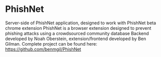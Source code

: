 # PhishNet
Server-side of PhishNet application, designed to work with PhishNet beta chrome extension
PhishNet is a browser extension designed to prevent phishing attacks using a crowdsourced community database
Backend developed by Noah Oberstein, extension/frontend developed by Ben Gilman. Complete project can be found here:
https://github.com/benmgil/PhishNet

